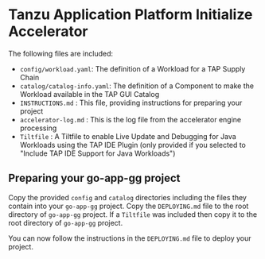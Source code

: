 # Tanzu Application Platform Initialize Accelerator

The following files are included:
- `config/workload.yaml`: The definition of a Workload for a TAP Supply Chain
- `catalog/catalog-info.yaml`: The definition of a Component to make the Workload available in the TAP GUI Catalog
- `INSTRUCTIONS.md` : This file, providing instructions for preparing your project
- `accelerator-log.md` : This is the log file from the accelerator engine processing
- `Tiltfile` : A Tiltfile to enable Live Update and Debugging for Java Workloads using the TAP IDE Plugin (only provided if you selected to "Include TAP IDE Support for Java Workloads")

## Preparing your go-app-gg project

Copy the provided `config` and `catalog` directories including the files they contain into your `go-app-gg` project. Copy the `DEPLOYING.md` file to the root directory of `go-app-gg` project. If a `Tiltfile` was included then copy it to the root directory of `go-app-gg` project.

You can now follow the instructions in the `DEPLOYING.md` file to deploy your project.

